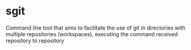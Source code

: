 # sgit
Command line tool that aims to facilitate the use of git in directories with multiple repositories (workspaces), executing the command received repository to repository
